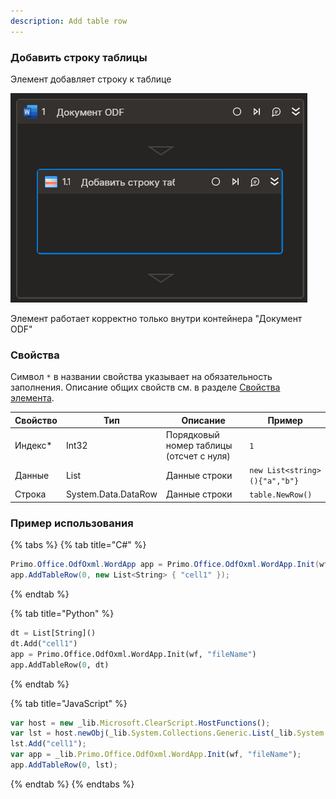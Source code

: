 ```yaml
---
description: Add table row
---
```


### Добавить строку таблицы
Элемент добавляет строку к таблице

![](../../../../resources/activities/basic/odf/text/odfdoc-add-table-row.png)


Элемент работает корректно только внутри контейнера "Документ ODF"

### Свойства
Символ `*` в названии свойства указывает на обязательность заполнения. Описание общих свойств см. в разделе [Свойства элемента](https://docs.primo-rpa.ru/primo-rpa/primo-studio/process/elements#svoistva-elementa).

| Свойство | Тип                 | Описание                 | Пример  
| -------- | ------------------- | ------------------------ |--------------- |
| Индекс\* | Int32               | Порядковый номер таблицы (отсчет с нуля) |`1`|
| Данные   | List<String>       | Данные строки            |`new List<string>(){"a","b"}`|
| Строка   | System.Data.DataRow | Данные строки            |`table.NewRow()`|

### Пример использования

{% tabs %}
{% tab title="C#" %}
```csharp
Primo.Office.OdfOxml.WordApp app = Primo.Office.OdfOxml.WordApp.Init(wf, "fileName");
app.AddTableRow(0, new List<String> { "cell1" });
```
{% endtab %}

{% tab title="Python" %}
```python
dt = List[String]()
dt.Add("cell1")
app = Primo.Office.OdfOxml.WordApp.Init(wf, "fileName")
app.AddTableRow(0, dt)
```
{% endtab %}

{% tab title="JavaScript" %}
```javascript
var host = new _lib.Microsoft.ClearScript.HostFunctions();
var lst = host.newObj(_lib.System.Collections.Generic.List(_lib.System.String));
lst.Add("cell1");
var app = _lib.Primo.Office.OdfOxml.WordApp.Init(wf, "fileName");
app.AddTableRow(0, lst);
```
{% endtab %}
{% endtabs %}
